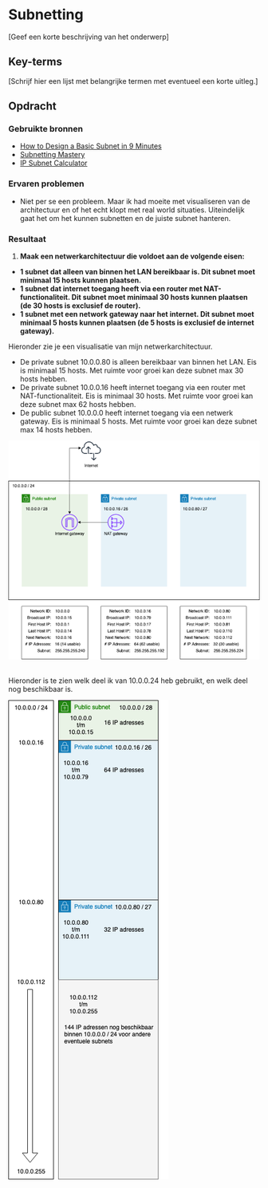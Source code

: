 # Subnetting
[Geef een korte beschrijving van het onderwerp]

## Key-terms
[Schrijf hier een lijst met belangrijke termen met eventueel een korte uitleg.]

## Opdracht
### Gebruikte bronnen
- [How to Design a Basic Subnet in 9 Minutes](https://www.youtube.com/watch?v=SBYNeGIng6I)
- [Subnetting Mastery](https://www.practicalnetworking.net/stand-alone/subnetting-mastery/)
- [IP Subnet Calculator](https://www.calculator.net/ip-subnet-calculator.html)

### Ervaren problemen
- Niet per se een probleem. Maar ik had moeite met visualiseren van de architectuur en of het echt klopt met real world situaties. Uiteindelijk gaat het om het kunnen subnetten en de juiste subnet hanteren.

### Resultaat
1. **Maak een netwerkarchitectuur die voldoet aan de volgende eisen:**
- **1 subnet dat alleen van binnen het LAN bereikbaar is. Dit subnet moet minimaal 15 hosts kunnen plaatsen.**
- **1 subnet dat internet toegang heeft via een router met NAT-functionaliteit. Dit subnet moet minimaal 30 hosts kunnen plaatsen (de 30 hosts is exclusief de router).**
- **1 subnet met een network gateway naar het internet. Dit subnet moet minimaal 5 hosts kunnen plaatsen (de 5 hosts is exclusief de internet gateway).**

Hieronder zie je een visualisatie van mijn netwerkarchitectuur.  
- De private subnet 10.0.0.80 is alleen bereikbaar van binnen het LAN. Eis is minimaal 15 hosts. Met ruimte voor groei kan deze subnet max 30 hosts hebben.  
- De private subnet 10.0.0.16 heeft internet toegang via een router met NAT-functionaliteit. Eis is minimaal 30 hosts. Met ruimte voor groei kan deze subnet max 62 hosts hebben.  
- De public subnet 10.0.0.0 heeft internet toegang via een netwerk gateway. Eis is minimaal 5 hosts. Met ruimte voor groei kan deze subnet max 14 hosts hebben.

![netwerkarchitectuur](/02_Networking/images/06_subnetting1-1.png)<br><br>

Hieronder is te zien welk deel ik van 10.0.0.24 heb gebruikt, en welk deel nog beschikbaar is.

![netwerkarchitectuur](/02_Networking/images/06_subnetting1-2.png)<br><br>